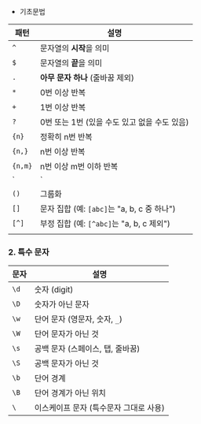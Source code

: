 - 기초문법

| 패턴      | 설명                                 |
| ------- | ---------------------------------- |
| `^`     | 문자열의 **시작**을 의미                    |
| `$`     | 문자열의 **끝**을 의미                     |
| `.`     | **아무 문자 하나** (줄바꿈 제외)              |
| `*`     | 0번 이상 반복                           |
| `+`     | 1번 이상 반복                           |
| `?`     | 0번 또는 1번 (있을 수도 있고 없을 수도 있음)       |
| `{n}`   | 정확히 n번 반복                          |
| `{n,}`  | n번 이상 반복                           |
| `{n,m}` | n번 이상 m번 이하 반복                     |
| `       | `                                  |
| `()`    | 그룹화                                |
| `[]`    | 문자 집합 (예: `[abc]`는 "a, b, c 중 하나") |
| `[^]`   | 부정 집합 (예: `[^abc]`는 "a, b, c 제외")  |
|         |                                    |

### **2. 특수 문자**

| 문자   | 설명                     |
| ---- | ---------------------- |
| `\d` | 숫자 (digit)             |
| `\D` | 숫자가 아닌 문자              |
| `\w` | 단어 문자 (영문자, 숫자, `_`)   |
| `\W` | 단어 문자가 아닌 것            |
| `\s` | 공백 문자 (스페이스, 탭, 줄바꿈)   |
| `\S` | 공백 문자가 아닌 것            |
| `\b` | 단어 경계                  |
| `\B` | 단어 경계가 아닌 위치           |
| `\`  | 이스케이프 문자 (특수문자 그대로 사용) |